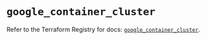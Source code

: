 # `google_container_cluster`

Refer to the Terraform Registry for docs: [`google_container_cluster`](https://registry.terraform.io/providers/hashicorp/google-beta/5.30.0/docs/resources/google_container_cluster).
